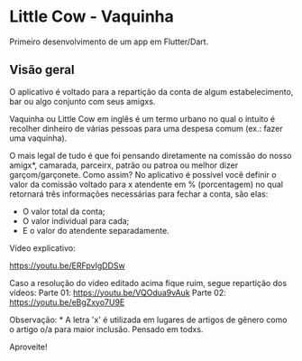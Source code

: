 # Little Cow - Vaquinha

Primeiro desenvolvimento de um app em Flutter/Dart.

## Visão geral

O aplicativo é voltado para a repartição da conta de algum estabelecimento, bar ou algo conjunto com seus amigxs. 

Vaquinha ou Little Cow em inglês é um termo urbano no qual o intuito é recolher dinheiro de várias pessoas para uma despesa comum (ex.: fazer uma vaquinha).

O mais legal de tudo é que foi pensando diretamente na comissão do nosso amigx*, camarada, parceirx, patrão ou patroa ou melhor dizer garçom/garçonete. Como assim?
No aplicativo é possível você definir o valor da comissão voltado para x atendente em % (porcentagem) no qual retornará três informações necessárias para fechar a conta, são elas:

- O valor total da conta; <br>
- O valor individual para cada; <br>
- E o valor do atendente separadamente. <br>
     
Vídeo explicativo: 

https://youtu.be/ERFpvIgDDSw

Caso a resolução do vídeo editado acima fique ruim, segue repartição dos vídeos:
Parte 01: https://youtu.be/VQOdua9vAuk
Parte 02: https://youtu.be/eBgZxyo7U9E


Observação: * A letra 'x' é utilizada em lugares de artigos de gênero como o artigo o/a para maior inclusão. Pensado em todxs.

Aproveite! 
